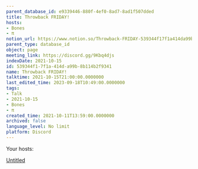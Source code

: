 ```yaml
---
parent_database_id: e9339446-880f-4ef0-8ad7-8ad1f507dded
title: Throwback FRIDAY!
hosts:
- Bones
- π
notion_url: https://www.notion.so/Throwback-FRIDAY-539344f17f1a414da99b8b114b2f9341
parent_type: database_id
object: page
meeting_link: https://discord.gg/9Kbq4djs
indexDate: 2021-10-15
id: 539344f1-7f1a-414d-a99b-8b114b2f9341
name: Throwback FRIDAY!
talktime: 2021-10-15T21:00:00.0000000
last_edited_time: 2023-09-18T10:49:00.0000000
tags:
- Talk
- 2021-10-15
- Bones
- π
created_time: 2021-10-11T13:59:00.0000000
archived: false
language_level: No limit
platform: Discord
---
```




Your hosts:

[Untitled](https://www.notion.so/482e61b02b9c4456b2b4fe86bb7544c6)   





